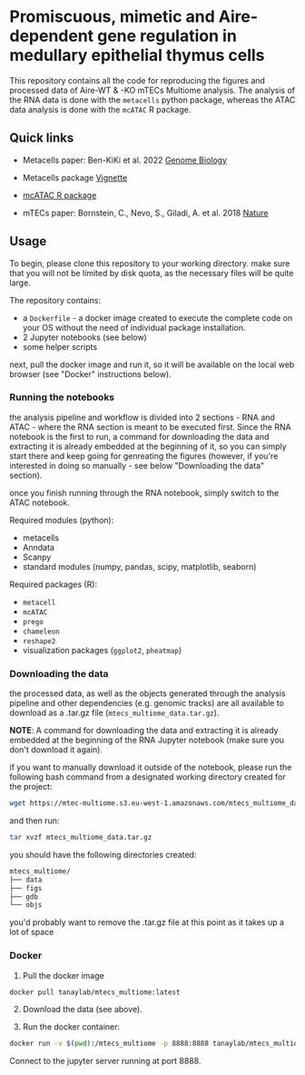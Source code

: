 # Promiscuous, mimetic and Aire-dependent gene regulation in medullary epithelial thymus cells
This repository contains all the code for reproducing the figures and processed data of Aire-WT & -KO mTECs Multiome analysis. 
The analysis of the RNA data is done with the `metacells` python package, whereas the ATAC data analysis is done with the `mcATAC` R package.

## Quick links

- Metacells paper: Ben-KiKi et al. 2022 [Genome Biology](https://doi.org/10.1186/s13059-022-02667-1)
- Metacells package [Vignette](https://metacells.readthedocs.io/en/latest/Metacells_Vignette.html)

- [mcATAC R package](https://github.com/tanaylab/mcATAC)
  
- mTECs paper: Bornstein, C., Nevo, S., Giladi, A. et al. 2018 [Nature](https://doi.org/10.1038/s41586-018-0346-1)

## Usage
To begin, please clone this repository to your working directory.
make sure that you will not be limited by disk quota, as the necessary files will be quite large.

The repository contains:
* a `Dockerfile` - a docker image created to execute the complete code on your OS without the need of individual package installation.
* 2 Jupyter notebooks (see below)
* some helper scripts

next, pull the docker image and run it, so it will be available on the local web browser (see "Docker" instructions below).

### Running the notebooks
the analysis pipeline and workflow is divided into 2 sections - RNA and ATAC - where the RNA section is meant to be executed first.
Since the RNA notebook is the first to run, a command for downloading the data and extracting it is already embedded at the beginning of it, so you can simply start there and keep going for genreating the figures (however, if you're interested in doing so manually - see below "Downloading the data" section).

once you finish running through the RNA notebook, simply switch to the ATAC notebook.

Required modules (python):
* metacells
* Anndata
* Scanpy
* standard modules (numpy, pandas, scipy, matplotlib, seaborn) 

Required packages (R):
* `metacell`
* `mcATAC`
* `prego`
* `chameleon`
* `reshape2`
* visualization packages (`ggplot2`, `pheatmap`)

### Downloading the data
the processed data, as well as the objects generated through the analysis pipeline and other dependencies (e.g. genomic tracks) are all available to download as a .tar.gz file (`mtecs_multiome_data.tar.gz`). 

**NOTE**: A command for downloading the data and extracting it is already embedded at the beginning of the RNA Jupyter notebook (make sure you don't download it again).

if you want to manually download it outside of the notebook, please run the following bash command from a designated working directory created for the project:
``` bash
wget https://mtec-multiome.s3.eu-west-1.amazonaws.com/mtecs_multiome_data.tar.gz
```
   
and then run:
``` bash
tar xvzf mtecs_multiome_data.tar.gz
```

you should have the following directories created:
``` bash
mtecs_multiome/
├── data
├── figs
├── gdb
└── objs
```

you'd probably want to remove the .tar.gz file at this point as it takes up a lot of space

### Docker 

1. Pull the docker image

```bash
docker pull tanaylab/mtecs_multiome:latest
```

2. Download the data (see above).

3. Run the docker container:

```bash
docker run -v $(pwd):/mtecs_multiome -p 8888:8888 tanaylab/mtecs_multiome:latest
```

Connect to the jupyter server running at port 8888.
